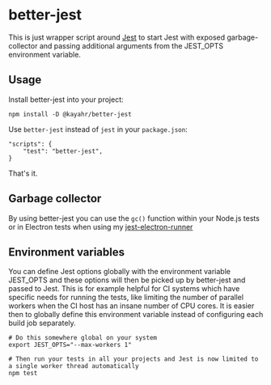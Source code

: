 better-jest
===========

This is just wrapper script around [Jest](https://jestjs.io/) to start Jest with exposed garbage-collector and passing additional arguments from the JEST_OPTS environment variable.

Usage
-----

Install better-jest into your project:

    npm install -D @kayahr/better-jest

Use `better-jest` instead of `jest` in your `package.json`:

    "scripts": {
        "test": "better-jest",
    }

That's it.

Garbage collector
-----------------

By using better-jest you can use the `gc()` function within your Node.js tests or in Electron tests when using my [jest-electron-runner](https://www.npmjs.com/package/@kayahr/jest-electron-runner)

Environment variables
---------------------

You can define Jest options globally with the environment variable JEST_OPTS and these options will then be picked up by better-jest and passed to Jest. This is for example helpful for CI systems which have specific needs for running the tests, like limiting the number of parallel workers when the CI host has an insane number of CPU cores. It is easier then to globally define this environment variable instead of configuring each build job separately.

    # Do this somewhere global on your system
    export JEST_OPTS="--max-workers 1"

    # Then run your tests in all your projects and Jest is now limited to a single worker thread automatically
    npm test
